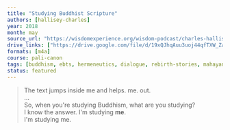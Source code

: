 ```yaml
---
title: "Studying Buddhist Scripture"
authors: [hallisey-charles]
year: 2018
month: may
source_url: "https://wisdomexperience.org/wisdom-podcast/charles-hallisey/"
drive_links: ["https://drive.google.com/file/d/19xQJhqAuu3uoj44qfTXW_ZaD-OCfrbWl/view?usp=drivesdk"]
formats: [m4a]
course: pali-canon
tags: [buddhism, ebts, hermeneutics, dialogue, rebirth-stories, mahayana, ethics]
status: featured
---
```

    
> The text jumps inside me and helps. me. out.  
...  
So, when you're studying Buddhism, what are you studying?  
I know the answer. I'm studying **me**.  
I'm studying me.

